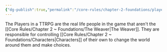 ```yaml
---
{"dg-publish":true,"permalink":"/core-rules/chapter-2-foundations/players/"}
---
```


The Players in a TTRPG are the real life people in the game that aren't the [[Core Rules/Chapter 2 ~ Foundations/The Weaver\|The Weaver]]. They are responsible for controlling [[Core Rules/Chapter 2 ~ Foundations/Characters\|Characters]] of their own to change the world around them and make choices.